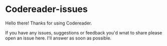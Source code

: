 # Codereader-issues
Hello there! Thanks for using Codereader. 

If you have any issues, suggestions or feedback you'd wnat to share please open an issue here. I'll answer as soon as possible.
